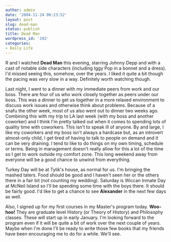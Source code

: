 ```yaml
---
author: admin
date: '2004-11-24 00:23:52'
layout: post
slug: dead-man
status: publish
title: Dead Man
wordpress_id: '292'
categories:
- Daily Life
---
```


R and I watched **Dead Man** this evening, starring Johnny Depp and with
a cast of notable side characters (including Iggy Pop in a bonnet and a
dress). I'd missed seeing this, somehow, over the years. I liked it
quite a bit though the pacing was very slow in a way. Definitely worth
watching though.

Last night, I went to a dinner with my immediate peers from work and our
boss. There are four of us who work closely together as peers under our
boss. This was a dinner to get us together in a more relaxed environment
to discuss work issues and otherwise think about problems. Because of a
snafu the other week, most of us also went out to dinner two weeks ago.
Combining this with my trip to LA last week (with my boss and another
coworker) and I think I'm pretty talked out when it comes to spending
lots of quality time with coworkers. This isn't to speak ill of anyone.
By and large, I like my coworkers and my boss isn't always a hardcase
but, as an introvert almost-only child, I get tired of having to talk to
people on demand and it can be very draining. I tend to like to do
things on my own timing, schedule or terms. Being in management doesn't
really allow for this a lot of the time so I get to work outside my
comfort zone. This long weekend away from everyone will be a good chance
to unwind from everything.

Turkey Day will be at Tylik's house, as normal for us. I'm bringing the
mashed taters. Food should be good and I haven't seen her or the others
there in a fair bit (not counting my wedding). Saturday is Wiccan Inmate
Day at McNeil Island so I'll be spending some time with the boys there.
It should be fairly good. I'd like to get a chance to see **Alexander**
in the next few days as well.

Also, I signed up for my first courses in my Master's program today.
**Woo-hoo!** They are graduate level History (or Theory of History) and
Philosophy classes. These will start up in early January. I'm looking
forward to the program even if it will be quite a bit of work over the
next couple of years. Maybe when I'm done I'll be ready to write those
few books that my friends have been encouraging me to do for a while.
We'll see.
